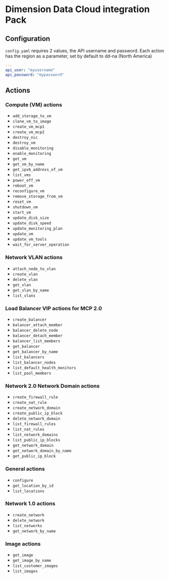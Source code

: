 # Dimension Data Cloud integration Pack

## Configuration

`config.yaml` requires 2 values, the API username and password. Each action has the region as a parameter, set by default to dd-na (North America)

```yaml
---
api_user: "myusername"
api_password: "mypassword"
```

## Actions

### Compute (VM) actions 

* `add_storage_to_vm`
* `clone_vm_to_image`
* `create_vm_mcp1`
* `create_vm_mcp2`
* `destroy_nic`
* `destroy_vm`
* `disable_monitoring`
* `enable_monitoring`
* `get_vm`
* `get_vm_by_name`
* `get_ipv6_address_of_vm`
* `list_vms`
* `power_off_vm`
* `reboot_vm`
* `reconfigure_vm`
* `remove_storage_from_vm`
* `reset_vm`
* `shutdown_vm`
* `start_vm`
* `update_disk_size`
* `update_disk_speed`
* `update_monitoring_plan`
* `update_vm`
* `update_vm_tools`
* `wait_for_server_operation`

### Network VLAN actions

* `attach_node_to_vlan`
* `create_vlan`
* `delete_vlan`
* `get_vlan`
* `get_vlan_by_name`
* `list_vlans`

### Load Balancer VIP actions for MCP 2.0

* `create_balancer`
* `balancer_attach_member`
* `balancer_delete_node`
* `balancer_detach_member`
* `balancer_list_members`
* `get_balancer`
* `get_balancer_by_name`
* `list_balancers`
* `list_balancer_nodes`
* `list_default_health_monitors`
* `list_pool_members`

### Network 2.0 Network Domain actions

* `create_firewall_rule`
* `create_nat_rule`
* `create_network_domain`
* `create_public_ip_block`
* `delete_network_domain`
* `list_firewall_rules`
* `list_nat_rules`
* `list_network_domains`
* `list_public_ip_blocks`
* `get_network_domain`
* `get_network_domain_by_name`
* `get_public_ip_block`

### General actions

* `configure`
* `get_location_by_id`
* `list_locations`

### Network 1.0 actions

* `create_network`
* `delete_network`
* `list_networks`
* `get_network_by_name`

### Image actions

* `get_image`
* `get_image_by_name`
* `list_customer_images`
* `list_images`
